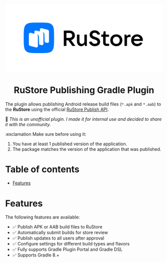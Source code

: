 
<p align="center">
  <img src="docs/screenshots/rustore_logo.png" width="800">
</p>

<h1 align="center">
    RuStore Publishing Gradle Plugin
</h1>

The plugin allows publishing Android release build files (`*.apk` and `*.aab`) to the **RuStore** using the official [RuStore Publish API](https://console.rustore.ru).

:construction: _This is an unofficial plugin. I made it for internal use and decided to share it with the community._

:exclamation Make sure before using it:
1) You have at least 1 published version of the application.
2) The package matches the version of the application that was published.

# Table of contents
<!-- TOC -->
- [Features](#features)
<!-- /TOC -->

# Features

The following features are available:

- :white_check_mark: Publish APK or AAB build files to RuStore
- :white_check_mark: Automatically submit builds for store review
- :white_check_mark: Publish updates to all users after approval
- :white_check_mark: Configure settings for different build types and flavors
- :white_check_mark: Fully supports Gradle Plugin Portal and Gradle DSL
- :white_check_mark: Supports Gradle 8.+
